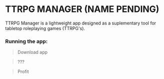# TTRPG MANAGER (NAME PENDING)

TTRPG Manager is a lightweight app designed as a suplementary tool for tabletop roleplaying games (TTRPG's).

### Running the app:
> Download app

> ???

> Profit
